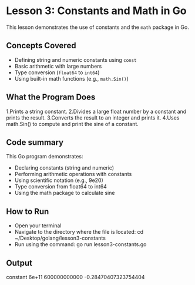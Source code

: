# Lesson 3: Constants and Math in Go

This lesson demonstrates the use of constants and the `math` package in Go.

## Concepts Covered

- Defining string and numeric constants using `const`
- Basic arithmetic with large numbers
- Type conversion (`float64` to `int64`)
- Using built-in math functions (e.g., `math.Sin()`)

## What the Program Does

1.Prints a string constant.
2.Divides a large float number by a constant and prints the result.
3.Converts the result to an integer and prints it.
4.Uses math.Sin() to compute and print the sine of a constant.

## Code summary

This Go program demonstrates:

- Declaring constants (string and numeric)
- Performing arithmetic operations with constants
- Using scientific notation (e.g., 9e20)
- Type conversion from float64 to int64
- Using the math package to calculate sine

## How to Run

- Open your terminal
- Navigate to the directory where the file is located:
     cd ~/Desktop/golang/lesson3-constants
- Run using the command:
    go run lesson3-constants.go

## Output

constant
6e+11
600000000000
-0.28470407323754404
